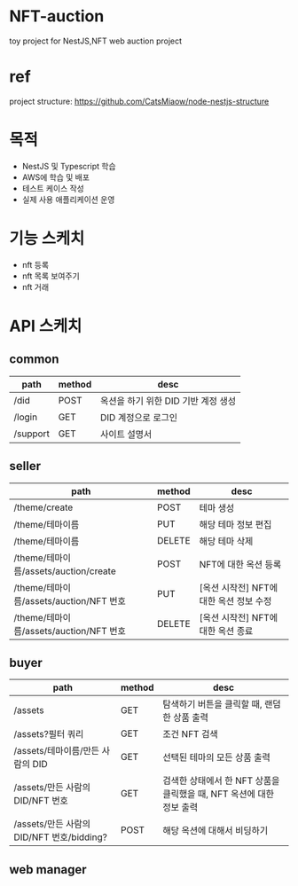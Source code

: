 # NFT-auction
toy project for NestJS,NFT web auction project

# ref

project structure: https://github.com/CatsMiaow/node-nestjs-structure
# 목적
- NestJS 및 Typescript 학습
- AWS에 학습 및 배포
- 테스트 케이스 작성
- 실제 사용 애플리케이션 운영
# 기능 스케치

- nft 등록
- nft 목록 보여주기
- nft 거래


# API 스케치
## common

| path | method |desc|
| ------- | --- | --- |
| /did | POST | 옥션을 하기 위한 DID 기반 계정 생성 |
| /login | GET | DID 계정으로 로그인 |
| /support | GET | 사이트 설명서 |


## seller

| path | method |desc|
| ------- | --- | --- |
| /theme/create | POST | 테마 생성 |
| /theme/테마이름 | PUT | 해당 테마 정보 편집 |
| /theme/테마이름 | DELETE | 해당 테마 삭제 |
| /theme/테마이름/assets/auction/create | POST | NFT에 대한 옥션 등록 |
| /theme/테마이름/assets/auction/NFT 번호 | PUT | [옥션 시작전] NFT에 대한 옥션 정보 수정 |
| /theme/테마이름/assets/auction/NFT 번호 | DELETE | [옥션 시작전] NFT에 대한 옥션 종료  |
## buyer

| path | method |desc|
| ------- | --- | --- |
| /assets | GET | 탐색하기 버튼을 클릭할 때, 랜덤한 상품 출력|
| /assets?필터 쿼리 | GET | 조건 NFT 검색 |
| /assets/테마이름/만든 사람의 DID | GET | 선택된 테마의 모든 상품 출력 |
| /assets/만든 사람의 DID/NFT 번호 | GET | 검색한 상태에서 한 NFT 상품을 클릭했을 때, NFT 옥션에 대한 정보 출력 |
| /assets/만든 사람의 DID/NFT 번호/bidding? | POST | 해당 옥션에 대해서 비딩하기 |


## web manager